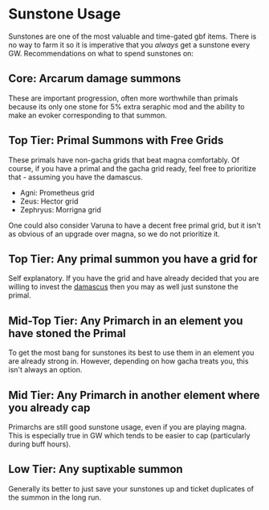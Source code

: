 # Sunstone Usage

Sunstones are one of the most valuable and time-gated gbf items. There is no way to farm it so it is imperative that you *always* get a sunstone every GW. Recommendations on what to spend sunstones on:

## Core: Arcarum damage summons

These are important progression, often more worthwhile than primals because its only one stone for 5% extra seraphic mod and the ability to make an evoker corresponding to that summon.

## Top Tier: Primal Summons with Free Grids

These primals have non-gacha grids that beat magna comfortably. Of course, if you have a primal and the gacha grid ready, feel free to prioritize that - assuming you have the damascus.
- Agni: Prometheus grid
- Zeus: Hector grid
- Zephryus: Morrigna grid

One could also consider Varuna to have a decent free primal grid, but it isn't as obvious of an upgrade over magna, so we do not prioritize it.

## Top Tier: Any primal summon you have a grid for

Self explanatory. If you have the grid and have already decided that you are willing to invest the [damascus](resource_usage/damascus.md) then you may as well just sunstone the primal.

## Mid-Top Tier: Any Primarch in an element you have stoned the Primal

To get the most bang for sunstones its best to use them in an element you are already strong in. However, depending on how gacha treats you, this isn't always an option.

## Mid Tier: Any Primarch in another element where you already cap

Primarchs are still good sunstone usage, even if you are playing magna. This is especially true in GW which tends to be easier to cap (particularly during buff hours).

## Low Tier: Any suptixable summon

Generally its better to just save your sunstones up and ticket duplicates of the summon in the long run.

